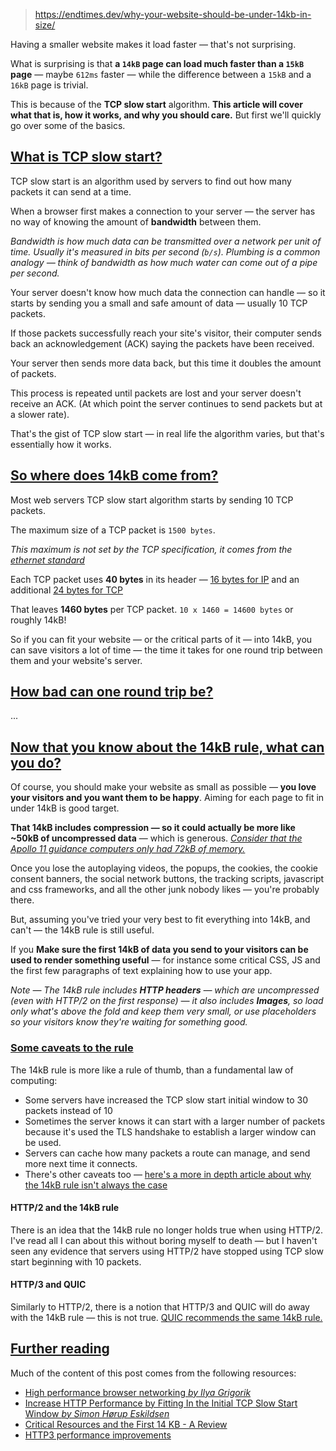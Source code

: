 
> https://endtimes.dev/why-your-website-should-be-under-14kb-in-size/

Having a smaller website makes it load faster — that's not surprising.

What is surprising is that **a `14kB` page can load much faster than a `15kB` page** — maybe `612ms` faster — while the difference between a `15kB` and a `16kB` page is trivial.

This is because of the **TCP slow start** algorithm. **This article will cover what that is, how it works, and why you should care.** But first we'll quickly go over some of the basics.

## [What is TCP slow start?](https://endtimes.dev/why-your-website-should-be-under-14kb-in-size/#what-is-tcp-slow-start)

TCP slow start is an algorithm used by servers to find out how many packets it can send at a time.

When a browser first makes a connection to your server — the server has no way of knowing the amount of **bandwidth** between them.

_Bandwidth is how much data can be transmitted over a network per unit of time. Usually it's measured in bits per second (`b/s`). Plumbing is a common analogy — think of bandwidth as how much water can come out of a pipe per second._

Your server doesn't know how much data the connection can handle — so it starts by sending you a small and safe amount of data — usually 10 TCP packets.

If those packets successfully reach your site's visitor, their computer sends back an acknowledgement (ACK) saying the packets have been received.

Your server then sends more data back, but this time it doubles the amount of packets.

This process is repeated until packets are lost and your server doesn't receive an ACK. (At which point the server continues to send packets but at a slower rate).

That's the gist of TCP slow start — in real life the algorithm varies, but that's essentially how it works.

## [So where does 14kB come from?](https://endtimes.dev/why-your-website-should-be-under-14kb-in-size/#so-where-does-14kb-come-from)

Most web servers TCP slow start algorithm starts by sending 10 TCP packets.

The maximum size of a TCP packet is `1500 bytes`.

_This maximum is not set by the TCP specification, it comes from the [ethernet standard](https://en.wikipedia.org/wiki/Ethernet_frame)_

Each TCP packet uses **40 bytes** in its header — [16 bytes for IP](https://en.wikipedia.org/wiki/IPv4#Packet_structure) and an additional [24 bytes for TCP](https://en.wikipedia.org/wiki/Transmission_Control_Protocol#TCP_segment_structure)

That leaves **1460 bytes** per TCP packet. `10 x 1460 = 14600 bytes` or roughly 14kB!

So if you can fit your website — or the critical parts of it — into 14kB, you can save visitors a lot of time — the time it takes for one round trip between them and your website's server.

## [How bad can one round trip be?](https://endtimes.dev/why-your-website-should-be-under-14kb-in-size/#how-bad-can-one-round-trip-be)

...

## [Now that you know about the 14kB rule, what can you do?](https://endtimes.dev/why-your-website-should-be-under-14kb-in-size/#now-that-you-know-about-the-14kb-rule-what-can-you-do)

Of course, you should make your website as small as possible — **you love your visitors and you want them to be happy**. Aiming for each page to fit in under 14kB is good target.

**That 14kB includes compression — so it could actually be more like ~50kB of uncompressed data** — which is generous. [_Consider that the Apollo 11 guidance computers only had 72kB of memory._](https://www.computerhistory.org/timeline/1969/)

Once you lose the autoplaying videos, the popups, the cookies, the cookie consent banners, the social network buttons, the tracking scripts, javascript and css frameworks, and all the other junk nobody likes — you're probably there.

But, assuming you've tried your very best to fit everything into 14kB, and can't — the 14kB rule is still useful.

If you **Make sure the first 14kB of data you send to your visitors can be used to render something useful** — for instance some critical CSS, JS and the first few paragraphs of text explaining how to use your app.

_Note — The 14kB rule includes **HTTP headers** — which are uncompressed (even with HTTP/2 on the first response) — it also includes **Images**, so load only what's above the fold and keep them very small, or use placeholders so your visitors know they're waiting for something good._

### [Some caveats to the rule](https://endtimes.dev/why-your-website-should-be-under-14kb-in-size/#some-caveats-to-the-rule)

The 14kB rule is more like a rule of thumb, than a fundamental law of computing:

- Some servers have increased the TCP slow start initial window to 30 packets instead of 10
- Sometimes the server knows it can start with a larger number of packets because it's used the TLS handshake to establish a larger window can be used.
- Servers can cache how many packets a route can manage, and send more next time it connects.
- There's other caveats too — [here's a more in depth article about why the 14kB rule isn't always the case](https://www.tunetheweb.com/blog/critical-resources-and-the-first-14kb/)

#### HTTP/2 and the 14kB rule

There is an idea that the 14kB rule no longer holds true when using HTTP/2. I've read all I can about this without boring myself to death — but I haven't seen any evidence that servers using HTTP/2 have stopped using TCP slow start beginning with 10 packets.

#### HTTP/3 and QUIC

Similarly to HTTP/2, there is a notion that HTTP/3 and QUIC will do away with the 14kB rule — this is not true. [QUIC recommends the same 14kB rule.](https://datatracker.ietf.org/doc/id/draft-ietf-quic-recovery-26.html)

## [Further reading](https://endtimes.dev/why-your-website-should-be-under-14kb-in-size/#further-reading)

Much of the content of this post comes from the following resources:

- [High performance browser networking _by Ilya Grigorik_](https://hpbn.co/)
- [Increase HTTP Performance by Fitting In the Initial TCP Slow Start Window _by Simon Hørup Eskildsen_](https://sirupsen.com/napkin/problem-15)
- [Critical Resources and the First 14 KB - A Review](https://www.tunetheweb.com/blog/critical-resources-and-the-first-14kb/)
- [HTTP3 performance improvements](https://www.smashingmagazine.com/2021/08/http3-performance-improvements-part2/)
